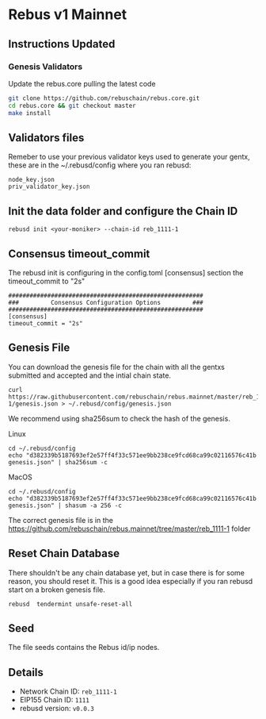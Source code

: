 # Rebus v1 Mainnet

## Instructions Updated

### Genesis Validators

Update the rebus.core pulling the latest code 

```bash
git clone https://github.com/rebuschain/rebus.core.git 
cd rebus.core && git checkout master
make install
```

## Validators files

Remeber to use your previous validator keys used to generate your gentx, these are in the ~/.rebusd/config where you ran rebusd:
```
node_key.json
priv_validator_key.json
```


## Init the data folder and configure the Chain ID 

```
rebusd init <your-moniker> --chain-id reb_1111-1
```

## Consensus timeout_commit 

The rebusd init is configuring in the config.toml [consensus] section the timeout_commit to "2s"

```
#######################################################
###         Consensus Configuration Options         ###
#######################################################
[consensus]
timeout_commit = "2s"
```


## Genesis File

You can download the genesis file for the chain with all the gentxs submitted and accepted and the intial chain state.

```
curl https://raw.githubusercontent.com/rebuschain/rebus.mainnet/master/reb_1111-1/genesis.json > ~/.rebusd/config/genesis.json
```

We recommend using sha256sum to check the hash of the genesis.

Linux
```
cd ~/.rebusd/config
echo "d382339b5187693ef2e57ff4f33c571ee9bb238ce9fcd68ca99c02116576c41b  genesis.json" | sha256sum -c
```
MacOS
```
cd ~/.rebusd/config
echo "d382339b5187693ef2e57ff4f33c571ee9bb238ce9fcd68ca99c02116576c41b  genesis.json" | shasum -a 256 -c
```

The correct genesis file is in the https://github.com/rebuschain/rebus.mainnet/tree/master/reb_1111-1 folder

## Reset Chain Database

There shouldn't be any chain database yet, but in case there is for some reason, you should reset it. This is a good idea especially if you ran rebusd start on a broken genesis file. 

```
rebusd  tendermint unsafe-reset-all 
```

## Seed 

The file seeds contains the Rebus id/ip nodes.


## Details

- Network Chain ID: `reb_1111-1`
- EIP155 Chain ID: `1111`
- rebusd version: `v0.0.3`
